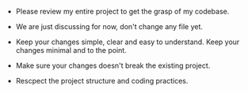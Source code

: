 - Please review my entire project to get the grasp of my codebase.

- We are just discussing for now, don't change any file yet.

- Keep your changes simple, clear and easy to understand. Keep your changes minimal and to the point.

- Make sure your changes doesn't break the existing project.

- Rescpect the project structure and coding practices.

